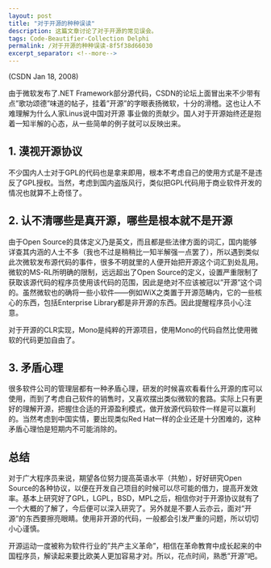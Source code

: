 ```yaml
---
layout: post
title: "对于开源的种种误读"
description: 这篇文章讨论了对于开源的常见误会。
tags: Code-Beautifier-Collection Delphi
permalink: /对于开源的种种误读-8f5f38d66030
excerpt_separator: <!--more-->
---
```

(CSDN Jan 18, 2008)

由于微软发布了.NET Framework部分源代码，CSDN的论坛上面冒出来不少带有点”歌功颂德”味道的帖子，挂着”开源”的字眼表扬微软，十分的滑稽。这也让人不难理解为什么人家Linus说中国对开源 事业做的贡献少。国人对于开源始终还是抱着一知半解的心态，从一些简单的例子就可以反映出来。
<!--more-->

## 1. 漠视开源协议

不少国内人士对于GPL的代码也是拿来即用，根本不考虑自己的使用方式是不是违反了GPL授权。当然，考虑到国内盗版风行，类似把GPL代码用于商业软件开发的情况也就算不上奇怪了。

## 2. 认不清哪些是真开源，哪些是根本就不是开源

由于Open Source的具体定义乃是英文，而且都是些法律方面的词汇，国内能够详查其内涵的人士不多（我也不过是稍稍比一知半解强一点罢了），所以遇到类似此次微软发布源代码的事件，很多不明就里的人便开始把开源这个词汇到处乱用。微软的MS-RL所明确的限制，远远超出了Open Source的定义，设置严重限制了获取该源代码的程序员使用该代码的范围，因此是绝对不应该被冠以”开源”这个词的。虽然微软也的确将一些小软件――例如WiX之类置于开源范畴内，它的一些核心的东西，包括Enterprise Library都是非开源的东西。因此提醒程序员小心注意。

对于开源的CLR实现，Mono是纯粹的开源项目，使用Mono的代码自然比使用微软的代码更加自由了。

## 3. 矛盾心理

很多软件公司的管理层都有一种矛盾心理，研发的时候喜欢看看什么开源的库可以使用，而到了考虑自己软件的销售时，又喜欢摆出类似微软的套路。实际上只有更好的理解开源，把握住合适的开源盈利模式，做开放源代码软件一样是可以赢利的。当然考虑到中国实情，要出现类似Red Hat一样的企业还是十分困难的，这种矛盾心理怕是短期内不可能消除的。

## 总结

对于广大程序员来说，期望各位努力提高英语水平（共勉），好好研究Open Source的各种协议，以便在开发自己项目的时候可以尽可能的借力，提高开发效率。基本上研究好了GPL，LGPL，BSD，MPL之后，相信你对于开源协议就有了一个大概的了解了，今后便可以深入研究了。另外就是不要人云亦云，面对”开源”的东西要擦亮眼睛。使用非开源的代码，一般都会引发严重的问题，所以切切小心谨慎。

开源运动一度被称为软件行业的”共产主义革命”，相信在革命教育中成长起来的中国程序员，解读起来要比欧美人更加容易才对。所以，花点时间，熟悉”开源”吧。
